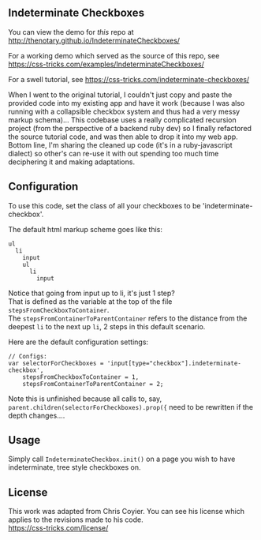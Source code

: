 ## Indeterminate Checkboxes

You can view the demo for *this* repo at http://thenotary.github.io/IndeterminateCheckboxes/

For a working demo which served as the source of this repo, see https://css-tricks.com/examples/IndeterminateCheckboxes/

For a swell tutorial, see https://css-tricks.com/indeterminate-checkboxes/

When I went to the original tutorial, I couldn't just copy and paste the provided code into my existing app and have it work (because I was also running with a collapsible checkbox system and thus had a very messy markup schema)...
This codebase uses a really complicated recursion project (from the perspective of a backend ruby dev)
so I finally refactored the source tutorial code, and was then able to drop it into my web app.  
Bottom line, I'm sharing the cleaned up code (it's in a ruby-javascript dialect) so other's can re-use it with out spending too much time deciphering it and making adaptations.  

## Configuration

To use this code, set the class of all your checkboxes to be 'indeterminate-checkbox'.  

The default html markup scheme goes like this:

    ul
      li
        input
        ul
          li
            input

Notice that going from input up to li, it's just 1 step?  
That is defined as the variable at the top of the file `stepsFromCheckboxToContainer`.  
The `stepsFromContainerToParentContainer` refers to the distance from the deepest `li` to the next up `li`, 2 steps in this default scenario.  

Here are the default configuration settings:

    // Configs:
    var selectorForCheckboxes = 'input[type="checkbox"].indeterminate-checkbox',
        stepsFromCheckboxToContainer = 1,
        stepsFromContainerToParentContainer = 2;

Note this is unfinished because all calls to, say, `parent.children(selectorForCheckboxes).prop({` need to be rewritten if the depth changes....

## Usage

Simply call `IndeterminateCheckbox.init()` on a page you wish to have indeterminate, tree style checkboxes on.  

## License

This work was adapted from Chris Coyier.  You can see his license which applies to the revisions made to his code.  
https://css-tricks.com/license/
